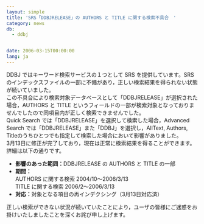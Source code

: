 ```yaml
---
layout: simple
title: 'SRS「DDBJRELEASE」の AUTHORS と TITLE に関する検索不具合　'
category: news
db:
  - ddbj


date: 2006-03-15T00:00:00
lang: ja
---
```


<html>DDBJ ではキーワード検索サービスの１つとして SRS を提供しています。SRS のインデックスファイルの一部に不備があり，正しい検索結果を得られない状態が続いていました。<br>この不具合により検索対象データベースとして「DDBJRELEASE」が選択された場合，AUTHORS と TITLE というフィールドの一部が検索対象となっておりませんでしたので同項目内が正しく検索できませんでした。<br>Quick Search では「DDBJRELEASE」を選択して検索した場合，Advanced Search では「DDBJRELEASE」また「DDBJ」を選択し，AllText, Authors, Titleのうちひとつでも指定して検索した場合において影響がありました。<br>3月13日に修正が完了しており，現在は正常に検索結果を得ることができます。<br>詳細は以下の通りです。

<ul>
    <li><b>影響のあった範囲：</b>DDBJRELEASE の AUTHORS と TITLE の一部</li>
    <li><b>期間：</b><br> AUTHORS に関する検索 2004/10～2006/3/13<br> TITLE に関する検索 2006/2～2006/3/13</li>
    <li><b>対応：</b>対象となる項目の再インデクシング（3月13日対応済） </li>
</ul>

<p>正しい検索ができない状況が続いていたことにより，ユーザの皆様にご迷惑をお掛けいたしましたことを深くお詫び申し上げます。</p>
</html>
